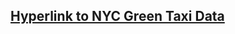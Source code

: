 ## [Hyperlink to NYC Green Taxi Data](https://onedrive.live.com/?authkey=%21AFFQm%2DGoYn9D2ww&cid=98EBF688EF6EBE4B&id=98EBF688EF6EBE4B%211110&parId=root&o=OneUp)
